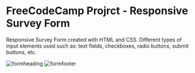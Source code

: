 # FreeCodeCamp Projrct - Responsive Survey Form
 
 
Responsive Survey Form created with HTML and CSS. Different types of input elements used such as: text fields, checkboxes, radio buttons, submit buttons, etc.


![formheading](https://user-images.githubusercontent.com/99952793/155996167-91cfc445-9a0b-431d-a1dc-4adf7a0adbd5.png)
![formfooter](https://user-images.githubusercontent.com/99952793/155996678-becf8951-2402-4f31-a2ff-af5e1ede927b.png)
